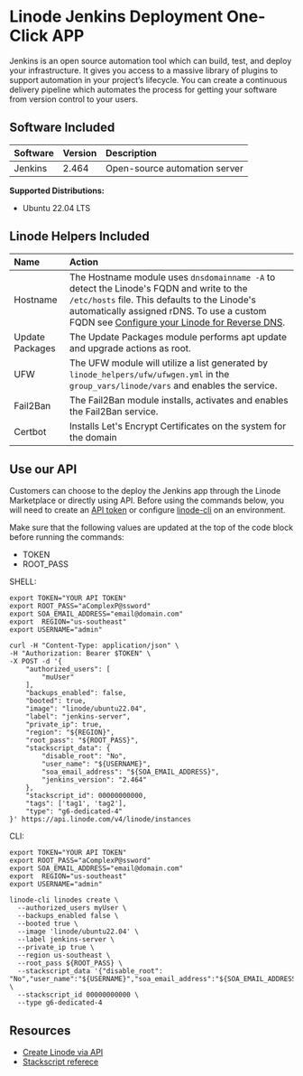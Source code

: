 # Linode Jenkins Deployment One-Click APP

Jenkins is an open source automation tool which can build, test, and deploy your infrastructure. It gives you access to a massive library of plugins to support automation in your project’s lifecycle. You can create a continuous delivery pipeline which automates the process for getting your software from version control to your users.

## Software Included

| Software  | Version   | Description   |
| :---      | :----     | :---          |
| Jenkins    | 2.464    | Open-source automation server |

**Supported Distributions:**

- Ubuntu 22.04 LTS

## Linode Helpers Included

| Name  | Action  |
| :---  | :---    |
| Hostname   | The Hostname module uses `dnsdomainname -A` to detect the Linode's FQDN and write to the `/etc/hosts` file. This defaults to the Linode's automatically assigned rDNS. To use a custom FQDN see [Configure your Linode for Reverse DNS](https://www.linode.com/docs/guides/configure-your-linode-for-reverse-dns/).  |
| Update Packages   | The Update Packages module performs apt update and upgrade actions as root.  |
| UFW   | The UFW module will utilize a list generated by `linode_helpers/ufw/ufwgen.yml` in the `group_vars/linode/vars` and enables the service.  |
| Fail2Ban   | The Fail2Ban module installs, activates and enables the Fail2Ban service.  |
| Certbot    | Installs Let's Encrypt Certificates on the system for the domain |

## Use our API

Customers can choose to the deploy the Jenkins app through the Linode Marketplace or directly using API. Before using the commands below, you will need to create an [API token](https://www.linode.com/docs/products/tools/linode-api/get-started/#create-an-api-token) or configure [linode-cli](https://www.linode.com/products/cli/) on an environment.

Make sure that the following values are updated at the top of the code block before running the commands:
- TOKEN
- ROOT_PASS

SHELL:
```
export TOKEN="YOUR API TOKEN"
export ROOT_PASS="aComplexP@ssword"
export SOA_EMAIL_ADDRESS="email@domain.com"
export  REGION="us-southeast"
export USERNAME="admin"

curl -H "Content-Type: application/json" \
-H "Authorization: Bearer $TOKEN" \
-X POST -d '{
    "authorized_users": [
        "muUser"
    ],
    "backups_enabled": false,
    "booted": true,
    "image": "linode/ubuntu22.04",
    "label": "jenkins-server",
    "private_ip": true,
    "region": "${REGION}",
    "root_pass": "${ROOT_PASS}",
    "stackscript_data": {
        "disable_root": "No",
        "user_name": "${USERNAME}",
        "soa_email_address": "${SOA_EMAIL_ADDRESS}",
        "jenkins_version": "2.464"
    },
    "stackscript_id": 00000000000,
    "tags": ['tag1', 'tag2'],
    "type": "g6-dedicated-4"
}' https://api.linode.com/v4/linode/instances
```

CLI:
```
export TOKEN="YOUR API TOKEN"
export ROOT_PASS="aComplexP@ssword"
export SOA_EMAIL_ADDRESS="email@domain.com"
export  REGION="us-southeast"
export USERNAME="admin"

linode-cli linodes create \
  --authorized_users myUser \
  --backups_enabled false \
  --booted true \
  --image 'linode/ubuntu22.04' \
  --label jenkins-server \
  --private_ip true \
  --region us-southeast \
  --root_pass ${ROOT_PASS} \
  --stackscript_data '{"disable_root": "No","user_name":"${USERNAME}","soa_email_address":"${SOA_EMAIL_ADDRESS}","jenkins_version":"2.464"}' \
  --stackscript_id 00000000000 \
  --type g6-dedicated-4
```

## Resources

- [Create Linode via API](https://www.linode.com/docs/api/linode-instances/#linode-create)
- [Stackscript referece](https://www.linode.com/docs/guides/writing-scripts-for-use-with-linode-stackscripts-a-tutorial/#user-defined-fields-udfs)